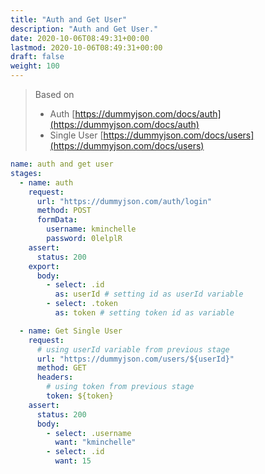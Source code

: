```yaml
---
title: "Auth and Get User"
description: "Auth and Get User."
date: 2020-10-06T08:49:31+00:00
lastmod: 2020-10-06T08:49:31+00:00
draft: false
weight: 100
---
```



> Based on
>
> * Auth [https://dummyjson.com/docs/auth](https://dummyjson.com/docs/auth)
> * Single User [https://dummyjson.com/docs/users](https://dummyjson.com/docs/users)

```yaml
name: auth and get user
stages:
  - name: auth
    request:
      url: "https://dummyjson.com/auth/login"
      method: POST
      formData:
        username: kminchelle
        password: 0lelplR
    assert:
      status: 200
    export:
      body:
        - select: .id
          as: userId # setting id as userId variable
        - select: .token
          as: token # setting token id as variable

  - name: Get Single User
    request:
      # using userId variable from previous stage
      url: "https://dummyjson.com/users/${userId}"
      method: GET
      headers:
        # using token from previous stage
        token: ${token}
    assert:
      status: 200
      body:
        - select: .username
          want: "kminchelle"
        - select: .id
          want: 15
```
